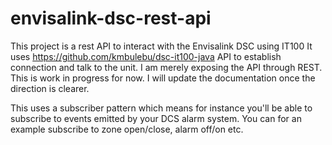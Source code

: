 # envisalink-dsc-rest-api
This project is a rest API to interact with the Envisalink DSC using IT100
It uses https://github.com/kmbulebu/dsc-it100-java API to establish connection and talk to the unit. I am merely exposing the API through REST.
This is work in progress for now. I will update the documentation once the direction is clearer.

This uses a subscriber pattern which means for instance you'll be able to subscribe to events emitted by your DCS alarm system. You can for an example subscribe to zone open/close, alarm off/on etc.
